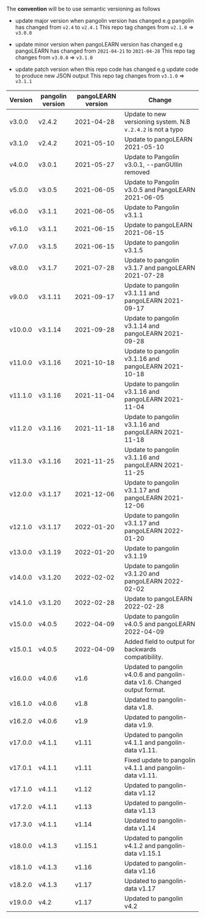 The **convention** will be to use semantic versioning as follows

* update major version when pangolin version has changed e.g pangolin has changed from `v2.4` to `v2.4.1`
  This repo tag changes from `v2.1.0` => `v3.0.0`

* update minor version when pangoLEARN version has changed e.g pangoLEARN has changed from  `2021-04-21`
  to  `2021-04-28`
  This repo tag changes from `v3.0.0` => `v3.1.0`

* update patch version when this repo code has changed e.g update code to produce new JSON output This repo tag changes
  from `v3.1.0` => `v3.1.1`

| Version | pangolin version | pangoLEARN version | Change                                                                    |
|---------|------------------|--------------------|---------------------------------------------------------------------------|
| v3.0.0  | v2.4.2           | 2021-04-28         | Update to new versioning system. N.B `v.2.4.2` is not a typo              |
| v3.1.0  | v2.4.2           | 2021-05-10         | Update to pangoLEARN 2021-05-10                                           |
| v4.0.0  | v3.0.1           | 2021-05-27         | Update to Pangolin v3.0.1, --panGUIlin removed                            |
| v5.0.0  | v3.0.5           | 2021-06-05         | Update to Pangolin v3.0.5 and PangoLEARN 2021-06-05                       |
| v6.0.0  | v3.1.1           | 2021-06-05         | Update to Pangolin v3.1.1                                                 |
| v6.1.0  | v3.1.1           | 2021-06-15         | Update to pangoLEARN 2021-06-15                                           |
| v7.0.0  | v3.1.5           | 2021-06-15         | Update to pangolin v3.1.5                                                 |
| v8.0.0  | v3.1.7           | 2021-07-28         | Update to pangolin v3.1.7 and pangoLEARN 2021-07-28                       |
| v9.0.0  | v3.1.11          | 2021-09-17         | Update to pangolin v3.1.11 and pangoLEARN 2021-09-17                      |
| v10.0.0 | v3.1.14          | 2021-09-28         | Update to pangolin v3.1.14 and pangoLEARN 2021-09-28                      |
| v11.0.0 | v3.1.16          | 2021-10-18         | Update to pangolin v3.1.16 and pangoLEARN 2021-10-18                      |
| v11.1.0 | v3.1.16          | 2021-11-04         | Update to pangolin v3.1.16 and pangoLEARN 2021-11-04                      |
| v11.2.0 | v3.1.16          | 2021-11-18         | Update to pangolin v3.1.16 and pangoLEARN 2021-11-18                      |
| v11.3.0 | v3.1.16          | 2021-11-25         | Update to pangolin v3.1.16 and pangoLEARN 2021-11-25                      |
| v12.0.0 | v3.1.17          | 2021-12-06         | Update to pangolin v3.1.17 and pangoLEARN 2021-12-06                      |
| v12.1.0 | v3.1.17          | 2022-01-20         | Update to pangolin v3.1.17 and pangoLEARN 2022-01-20                      |
| v13.0.0 | v3.1.19          | 2022-01-20         | Update to pangolin v3.1.19                                                |
| v14.0.0 | v3.1.20          | 2022-02-02         | Update to pangolin v3.1.20 and pangoLEARN 2022-02-02                      |
| v14.1.0 | v3.1.20          | 2022-02-28         | Update to pangoLEARN 2022-02-28                                           |
| v15.0.0 | v4.0.5           | 2022-04-09         | Update to pangolin v4.0.5 and pangoLEARN 2022-04-09                       |
| v15.0.1 | v4.0.5           | 2022-04-09         | Added field to output for backwards compatibility.                        |
| v16.0.0 | v4.0.6           | v1.6               | Updated to pangolin v4.0.6 and pangolin-data v1.6. Changed output format. |
| v16.1.0 | v4.0.6           | v1.8               | Updated to pangolin-data v1.8.                                            |  
| v16.2.0 | v4.0.6           | v1.9               | Updated to pangolin-data v1.9.                                            |  
| v17.0.0 | v4.1.1           | v1.11              | Updated to pangolin v4.1.1 and pangolin-data v1.11.                       |
| v17.0.1 | v4.1.1           | v1.11              | Fixed update to pangolin v4.1.1 and pangolin-data v1.11.                  |
| v17.1.0 | v4.1.1           | v1.12              | Updated to pangolin-data v1.12                                            |
| v17.2.0 | v4.1.1           | v1.13              | Updated to pangolin-data v1.13                                            |
| v17.3.0 | v4.1.1           | v1.14              | Updated to pangolin-data v1.14                                            |
| v18.0.0 | v4.1.3           | v1.15.1            | Updated to pangolin v4.1.2 and pangolin-data v1.15.1                      |
| v18.1.0 | v4.1.3           | v1.16              | Updated to pangolin-data v1.16                                            |
| v18.2.0 | v4.1.3           | v1.17              | Updated to pangolin-data v1.17                                            |
| v19.0.0 | v4.2             | v1.17              | Updated to pangolin v4.2                                                  |
